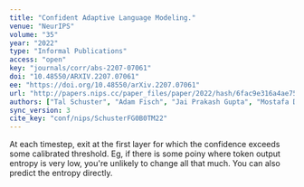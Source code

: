 ```yaml
---
title: "Confident Adaptive Language Modeling."
venue: "NeurIPS"
volume: "35"
year: "2022"
type: "Informal Publications"
access: "open"
key: "journals/corr/abs-2207-07061"
doi: "10.48550/ARXIV.2207.07061"
ee: "https://doi.org/10.48550/arXiv.2207.07061"
url: "http://papers.nips.cc/paper_files/paper/2022/hash/6fac9e316a4ae75ea244ddcef1982c71-Abstract-Conference.html"
authors: ["Tal Schuster", "Adam Fisch", "Jai Prakash Gupta", "Mostafa Dehghani", "Dara Bahri", "Vinh Q. Tran", "Yi Tay", "Donald Metzler"]
sync_version: 3
cite_key: "conf/nips/SchusterFG0B0TM22"
---
```



At each timestep, exit at the first layer for which the confidence exceeds some calibrated threshold. Eg, if there is some poiny where token output entropy is very low, you're unlikely to change all that much. You can also predict the entropy directly.